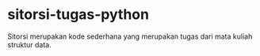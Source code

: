 # sitorsi-tugas-python

Sitorsi merupakan kode sederhana yang merupakan tugas dari mata kuliah struktur data. 
